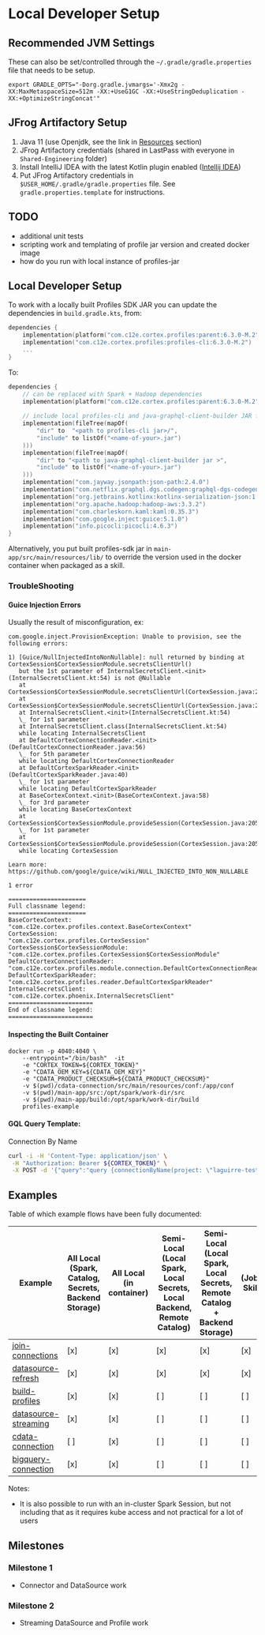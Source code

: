 # Local Developer Setup

## Recommended JVM Settings

These can also be set/controlled through the `~/.gradle/gradle.properties` file that needs to be setup.
```
export GRADLE_OPTS="-Dorg.gradle.jvmargs='-Xmx2g -XX:MaxMetaspaceSize=512m -XX:+UseG1GC -XX:+UseStringDeduplication -XX:+OptimizeStringConcat'"
```

## JFrog Artifactory Setup

1. Java 11 (use Openjdk, see the link in [Resources](#resources) section)
1. JFrog Artifactory credentials (shared in LastPass with everyone in `Shared-Engineering` folder)
1. Install IntelliJ IDEA with the latest Kotlin plugin enabled ([Intellij IDEA](https://www.jetbrains.com/idea/))
1. Put JFrog Artifactory credentials in `$USER_HOME/.gradle/gradle.properties` file. See `gradle.properties.template` for instructions. 

## TODO
* additional unit tests
* scripting work and templating of profile jar version and created docker image
* how do you run with local instance of profiles-jar

## Local Developer Setup

To work with a locally built Profiles SDK JAR you can update the dependencies in `build.gradle.kts`, from:
```kotlin
dependencies {
    implementation(platform("com.c12e.cortex.profiles:parent:6.3.0-M.2"))
    implementation("com.c12e.cortex.profiles:profiles-cli:6.3.0-M.2")
    ...
}
```

To:
```kotlin
dependencies {
    // can be replaced with Spark + Hadoop dependencies
    implementation(platform("com.c12e.cortex.profiles:parent:6.3.0-M.2"))
    
    // include local profiles-cli and java-graphql-client-builder JAR files and dependencies
    implementation(fileTree(mapOf(
        "dir" to  "<path to profiles-cli jar>/",
        "include" to listOf("<name-of-your>.jar")
    )))
    implementation(fileTree(mapOf(
        "dir" to "<path to java-graphql-client-builder jar >",
        "include" to listOf("<name-of-your>.jar")
    )))
    implementation("com.jayway.jsonpath:json-path:2.4.0")
    implementation("com.netflix.graphql.dgs.codegen:graphql-dgs-codegen-client-core:5.1.17")
    implementation("org.jetbrains.kotlinx:kotlinx-serialization-json:1.3.3")
    implementation("org.apache.hadoop:hadoop-aws:3.3.2")
    implementation("com.charleskorn.kaml:kaml:0.35.3")
    implementation("com.google.inject:guice:5.1.0")
    implementation("info.picocli:picocli:4.6.3")
}
```

Alternatively, you put built profiles-sdk jar in `main-app/src/main/resources/lib/` to override the version used in the docker container when packaged as a skill.

### TroubleShooting

#### Guice Injection Errors

Usually the result of misconfiguration, ex:
```
com.google.inject.ProvisionException: Unable to provision, see the following errors:

1) [Guice/NullInjectedIntoNonNullable]: null returned by binding at CortexSession$CortexSessionModule.secretsClientUrl()
   but the 1st parameter of InternalSecretsClient.<init>(InternalSecretsClient.kt:54) is not @Nullable
   at CortexSession$CortexSessionModule.secretsClientUrl(CortexSession.java:224)
   at CortexSession$CortexSessionModule.secretsClientUrl(CortexSession.java:224)
   at InternalSecretsClient.<init>(InternalSecretsClient.kt:54)
   \_ for 1st parameter
   at InternalSecretsClient.class(InternalSecretsClient.kt:54)
   while locating InternalSecretsClient
   at DefaultCortexConnectionReader.<init>(DefaultCortexConnectionReader.java:56)
   \_ for 5th parameter
   while locating DefaultCortexConnectionReader
   at DefaultCortexSparkReader.<init>(DefaultCortexSparkReader.java:40)
   \_ for 1st parameter
   while locating DefaultCortexSparkReader
   at BaseCortexContext.<init>(BaseCortexContext.java:58)
   \_ for 3rd parameter
   while locating BaseCortexContext
   at CortexSession$CortexSessionModule.provideSession(CortexSession.java:205)
   \_ for 1st parameter
   at CortexSession$CortexSessionModule.provideSession(CortexSession.java:205)
   while locating CortexSession

Learn more:
https://github.com/google/guice/wiki/NULL_INJECTED_INTO_NON_NULLABLE

1 error

======================
Full classname legend:
======================
BaseCortexContext:                 "com.c12e.cortex.profiles.context.BaseCortexContext"
CortexSession:                     "com.c12e.cortex.profiles.CortexSession"
CortexSession$CortexSessionModule: "com.c12e.cortex.profiles.CortexSession$CortexSessionModule"
DefaultCortexConnectionReader:     "com.c12e.cortex.profiles.module.connection.DefaultCortexConnectionReader"
DefaultCortexSparkReader:          "com.c12e.cortex.profiles.reader.DefaultCortexSparkReader"
InternalSecretsClient:             "com.c12e.cortex.phoenix.InternalSecretsClient"
========================
End of classname legend:
========================
```

#### Inspecting the Built Container

```
docker run -p 4040:4040 \
    --entrypoint="/bin/bash"  -it
    -e "CORTEX_TOKEN=${CORTEX_TOKEN}" 
    -e "CDATA_OEM_KEY=${CDATA_OEM_KEY}"
    -e "CDATA_PRODUCT_CHECKSUM=${CDATA_PRODUCT_CHECKSUM}"
    -v $(pwd)/cdata-connection/src/main/resources/conf:/app/conf
    -v $(pwd)/main-app/src:/opt/spark/work-dir/src
    -v $(pwd)/main-app/build:/opt/spark/work-dir/build
    profiles-example
```

#### GQL Query Template:

Connection By Name
```bash
curl -i -H 'Content-Type: application/json' \
 -H "Authorization: Bearer ${CORTEX_TOKEN}" \
 -X POST -d '{"query":"query {connectionByName(project: \"laguirre-testi-69257\", name: \"member-base\"){ allowRead allowWrite description name project   { name } title connectionType    contentType    params   { name value } } }","variables":{},"operationName":null}' https://api.dci-dev.dev-eks.insights.ai/fabric/v4/graphql
```

## Examples

Table of which example flows have been fully documented:

| Example                                         | All Local (Spark, Catalog, Secrets, Backend Storage) | All Local (in container) | Semi-Local (Local Spark, Local Secrets, Local Backend, Remote Catalog) | Semi-Local (Local Spark, Local Secrets, Remote Catalog + Backend Storage) | (Job) Skill |
|-------------------------------------------------|------------------------------------------------------|--------------------------|------------------------------------------------------------------------|---------------------------------------------------------------------------|-------------|
| [join-connections](../join-connections)         | [x]                                                  | [x]                      | [x]                                                                    | [x]                                                                       | [x]         |
| [datasource-refresh](../datasource-refresh)     | [x]                                                  | [x]                      | [x]                                                                    | [x]                                                                       | [x]         |
| [build-profiles](../build-profiles)             | [x]                                                  | [x]                      | [ ]                                                                    | [ ]                                                                       | [ ]         |
| [datasource-streaming](../datasource-streaming) | [x]                                                  | [x]                      | [ ]                                                                    | [ ]                                                                       | [ ]         |
| [cdata-connection](../cdata-connection)         | [ ]                                                  | [x]                      | [ ]                                                                    | [ ]                                                                       | [ ]         |
| [bigquery-connection](../bigquery-connection)   | [x]                                                  | [x]                      | [ ]                                                                    | [ ]                                                                       | [ ]         |

Notes:
* It is also possible to run with an in-cluster Spark Session, but not including that as it requires kube access and not practical for a lot of users

## Milestones

### Milestone 1
* Connector and DataSource work

### Milestone 2
* Streaming DataSource and Profile work
